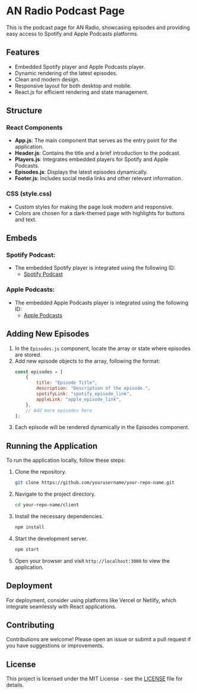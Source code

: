 # AN Radio Podcast Page

This is the podcast page for AN Radio, showcasing episodes and providing easy access to Spotify and Apple Podcasts platforms.

## Features
- Embedded Spotify player and Apple Podcasts player.
- Dynamic rendering of the latest episodes.
- Clean and modern design.
- Responsive layout for both desktop and mobile.
- React.js for efficient rendering and state management.

## Structure

### React Components
- **App.js**: The main component that serves as the entry point for the application.
- **Header.js**: Contains the title and a brief introduction to the podcast.
- **Players.js**: Integrates embedded players for Spotify and Apple Podcasts.
- **Episodes.js**: Displays the latest episodes dynamically.
- **Footer.js**: Includes social media links and other relevant information.

### CSS (style.css)
- Custom styles for making the page look modern and responsive.
- Colors are chosen for a dark-themed page with highlights for buttons and text.

## Embeds
### Spotify Podcast:
- The embedded Spotify player is integrated using the following ID:
  - [Spotify Podcast](https://open.spotify.com/show/29QI7M3Q0kS7WEYsLJYns4)

### Apple Podcasts:
- The embedded Apple Podcasts player is integrated using the following ID:
  - [Apple Podcasts](https://podcasts.apple.com/sa/podcast/an-radio/id1613191332)

## Adding New Episodes
1. In the `Episodes.js` component, locate the array or state where episodes are stored.
2. Add new episode objects to the array, following the format:
   ```javascript
   const episodes = [
       {
           title: "Episode Title",
           description: "Description of the episode.",
           spotifyLink: "spotify_episode_link",
           appleLink: "apple_episode_link",
       },
       // Add more episodes here
   ];
   ```
3. Each episode will be rendered dynamically in the Episodes component.

## Running the Application
To run the application locally, follow these steps:
1. Clone the repository.
   ```bash
   git clone https://github.com/yourusername/your-repo-name.git
   ```
2. Navigate to the project directory.
   ```bash
   cd your-repo-name/client
   ```
3. Install the necessary dependencies.
   ```bash
   npm install
   ```
4. Start the development server.
   ```bash
   npm start
   ```
5. Open your browser and visit `http://localhost:3000` to view the application.

## Deployment
For deployment, consider using platforms like Vercel or Netlify, which integrate seamlessly with React applications.

## Contributing
Contributions are welcome! Please open an issue or submit a pull request if you have suggestions or improvements.

## License
This project is licensed under the MIT License - see the [LICENSE](LICENSE) file for details.
